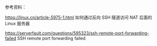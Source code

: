 参考资料：

https://linux.cn/article-5975-1.html  如何通过反向 SSH 隧道访问 NAT 后面的 Linux 服务器

https://serverfault.com/questions/595323/ssh-remote-port-forwarding-failed    SSH remote port forwarding failed
